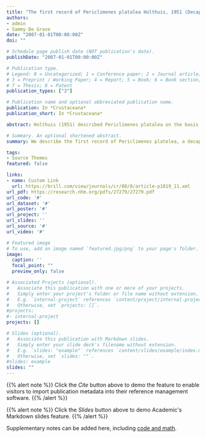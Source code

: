```yaml
---
title: "The first record of Periclimenes platalea Holthuis, 1951 (Decapoda, Pontoniinae) in the western Atlantic"
authors:
- admin
- Sammy De Grave
date: "2007-01-01T00:00:00Z"
doi: ""

# Schedule page publish date (NOT publication's date).
publishDate: "2007-01-01T00:00:00Z"

# Publication type.
# Legend: 0 = Uncategorized; 1 = Conference paper; 2 = Journal article;
# 3 = Preprint / Working Paper; 4 = Report; 5 = Book; 6 = Book section;
# 7 = Thesis; 8 = Patent
publication_types: ["2"]

# Publication name and optional abbreviated publication name.
publication: In *Crustaceana*
publication_short: In *Crustaceana*

abstract: Holthuis (1951) described Periclimenes platalea on the basis of specimens from São Vicente (Cape Verde Islands) and off French Guinea (present day Guinea). Since then the species has only been recorded from São Tiago (Cape Verde Islands) by Wirtz & d’Udekem d’Acoz (2001) and from São Tomé Island in the Gulf of Guinea (Wirtz, 2003). Although no host association was recorded in the original description (Holthuis, 1951), Wirtz & d’Udekem d’Acoz (2001) record P. platalea from Antipathes spp. (Cnidaria, Antipatharia) and Leptogorgia gaini Stiasny, 1940 (Cnidaria, Gorgonacea), whilstWirtz (2003) records the species from Leptogorgia sp. During fieldwork in Tobago in 2003, 2 male (post-orbital carapace length 1.3-1.5 mm) and 5 female (pocl 1.0-1.5 mm) specimens were collected by S. De Grave, representing the first record of this species from the western Atlantic. Specimens were collected from the hydroid, Gymnangium longicauda (Nutting, 1900), encrusted with Parazoanthus tunicans Duerden, 1900 from the western side of Big Rock, Man of War Bay, NE side of Tobago (11◦19.344N 60◦33.484W) on the 19th September 2003 at a depth of 15 m. The material has been deposited in the collections of the Oxford University Museum of Natural History (OUMNH-ZC 2004-19-002).

# Summary. An optional shortened abstract.
summary: We describe the first record of Periclimenes platelea, a decapod shrimp, from the western Atlantic with taxonomic drawings of the distinguishing characteristics.

tags:
- Source Themes
featured: false

links:
- name: Custom Link
  url: https://brill.com/view/journals/cr/80/8/article-p1019_11.xml
url_pdf: https://research.nhm.org/pdfs/27279/27279.pdf
url_code: '#'
url_dataset: '#'
url_poster: '#'
url_project: ''
url_slides: ''
url_source: '#'
url_video: '#'

# Featured image
# To use, add an image named `featured.jpg/png` to your page's folder. 
image:
  caption: ''
  focal_point: ""
  preview_only: false

# Associated Projects (optional).
#   Associate this publication with one or more of your projects.
#   Simply enter your project's folder or file name without extension.
#   E.g. `internal-project` references `content/project/internal-project/index.md`.
#   Otherwise, set `projects: []`.
#projects:
#- internal-project
projects: []

# Slides (optional).
#   Associate this publication with Markdown slides.
#   Simply enter your slide deck's filename without extension.
#   E.g. `slides: "example"` references `content/slides/example/index.md`.
#   Otherwise, set `slides: ""`.
#slides: example
slides: ""
---
```


{{% alert note %}}
Click the *Cite* button above to demo the feature to enable visitors to import publication metadata into their reference management software.
{{% /alert %}}

{{% alert note %}}
Click the *Slides* button above to demo Academic's Markdown slides feature.
{{% /alert %}}

Supplementary notes can be added here, including [code and math](https://sourcethemes.com/academic/docs/writing-markdown-latex/).

